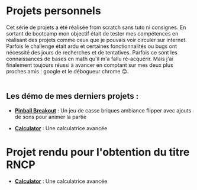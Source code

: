 # Projets personnels


Cet série de projets a été réalisée from scratch sans tuto ni consignes.
En sortant de bootcamp mon objectif était de tester mes compétences en réalisant des projets comme ceux que je pouvais voir circuler sur internet. Parfois le challenge était ardu et certaines fonctionnalités ou bugs ont nécessité des jours de recherches et de tentatives. Parfois ce sont les connaissances de bases en math qu'il m'a fallu ré-acquérir. Mais j'ai finalement toujours réussi à avancer en comptant sur mes deux plus proches amis : google et le débogueur chrome 😊.<br><br>

## Les démo de mes derniers projets :

- [**Pinball Breakout**](http://breakout.virginiebouvarel.fr) : Un jeu de casse briques ambiance flipper avec ajouts de sons pour animer la partie

- [**Calculator**](https://virginiebouvarel.github.io/projets_perso/calculator) : Une calculatrice avancée
   

# Projet rendu pour l'obtention du titre RNCP

- [**Calculator**](http://riasec.virginiebouvarel.fr) : Une calculatrice avancée

